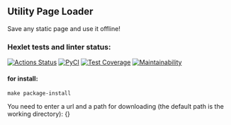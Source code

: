 ## Utility Page Loader
Save any static page and use it offline!
### Hexlet tests and linter status:
[![Actions Status](https://github.com/PolinaIkonnikova/python-project-lvl3/workflows/hexlet-check/badge.svg)](https://github.com/PolinaIkonnikova/python-project-lvl3/actions)
[![PyCI](https://github.com/PolinaIkonnikova/python-project-lvl3/actions/workflows/PyCI.yml/badge.svg)](https://github.com/PolinaIkonnikova/python-project-lvl3/actions/workflows/PyCI.yml)
[![Test Coverage](https://api.codeclimate.com/v1/badges/9247ba55b8f1dbb38bc8/test_coverage)](https://codeclimate.com/github/PolinaIkonnikova/python-project-lvl3/test_coverage)
[![Maintainability](https://api.codeclimate.com/v1/badges/9247ba55b8f1dbb38bc8/maintainability)](https://codeclimate.com/github/PolinaIkonnikova/python-project-lvl3/maintainability)

#### for install: 
```
make package-install
```
You need to enter a url and a path for downloading 
(the default path is the working directory):
{}

